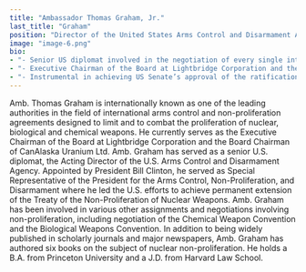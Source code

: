 ```yaml
---
title: "Ambassador Thomas Graham, Jr."
last_title: "Graham"
position: "Director of the United States Arms Control and Disarmament Agency (1994—1997)"
image: "image-6.png"
bio: 
- "- Senior US diplomat involved in the negotiation of every single international arms control and non-proliferation agreement from 1970 to 1997<br />"
- "- Executive Chairman of the Board at Lightbridge Corporation and the Board Chairman of CanAlaska Uranium Ltd. Amb.<br />"
- "- Instrumental in achieving US Senate’s approval of the ratification of the Geneva Protocol banning the use of chemical and biological weapons in war<br />" 
---
```

Amb. Thomas Graham is internationally known as one of the leading authorities in the field of international arms control and non-proliferation agreements designed to limit and to combat the proliferation of nuclear, biological and chemical weapons. He currently serves as the Executive Chairman of the Board at Lightbridge Corporation and the Board Chairman of CanAlaska Uranium Ltd. Amb. Graham has served as a senior U.S. diplomat, the Acting Director of the U.S. Arms Control and Disarmament Agency. Appointed by President Bill Clinton, he served as Special Representative of the President for the Arms Control, Non-Proliferation, and Disarmament where he led the U.S. efforts to achieve permanent extension of the Treaty of the Non-Proliferation of Nuclear Weapons. Amb. Graham has been involved in various other assignments and negotiations involving non-proliferation, including negotiation of the Chemical Weapon Convention and the Biological Weapons Convention. In addition to being widely published in scholarly journals and major newspapers, Amb. Graham has authored six books on the subject of nuclear non-proliferation. He holds a B.A. from Princeton University and a J.D. from Harvard Law School.